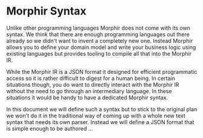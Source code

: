 # Morphir Syntax

Unlike other programming languages Morphir does not come with its own syntax. We think that there are enough programming languages out there already so we didn't want to invent a completely new one. Instead Morphir allows you to define your domain model and write your business logic using existing languages but provides tooling to compile all that into the Morphir IR.

While the Morphir IR is a JSON format it designed for efficient programmatic access so it is rather difficult to digest for a human being. In certain situations though, you do want to directly interact with the Morphir IR without the need to go through an intermediary language. In these situations it would be handy to have a dedicated Morphir syntax.

In this document we will define such a syntax but to stick to the original plan we won't do it in the traditional way of coming up with a whole new text syntax that needs its own parser. Instead we will define a JSON format that is simple enough to be authored ...